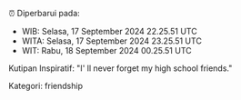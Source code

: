 ⏰ Diperbarui pada:
- WIB: Selasa, 17 September 2024 22.25.51 UTC
- WITA: Selasa, 17 September 2024 23.25.51 UTC
- WIT: Rabu, 18 September 2024 00.25.51 UTC

Kutipan Inspiratif:
"I' ll never forget my high school friends."


Kategori: friendship

